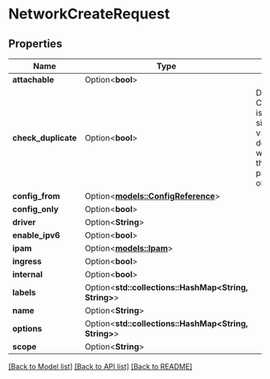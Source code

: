 # NetworkCreateRequest

## Properties

Name | Type | Description | Notes
------------ | ------------- | ------------- | -------------
**attachable** | Option<**bool**> |  | [optional]
**check_duplicate** | Option<**bool**> | Deprecated: CheckDuplicate is deprecated since API v1.44, but it defaults to true when sent by the client package to older daemons. | [optional]
**config_from** | Option<[**models::ConfigReference**](ConfigReference.md)> |  | [optional]
**config_only** | Option<**bool**> |  | [optional]
**driver** | Option<**String**> |  | [optional]
**enable_ipv6** | Option<**bool**> |  | [optional]
**ipam** | Option<[**models::Ipam**](IPAM.md)> |  | [optional]
**ingress** | Option<**bool**> |  | [optional]
**internal** | Option<**bool**> |  | [optional]
**labels** | Option<**std::collections::HashMap<String, String>**> |  | [optional]
**name** | Option<**String**> |  | [optional]
**options** | Option<**std::collections::HashMap<String, String>**> |  | [optional]
**scope** | Option<**String**> |  | [optional]

[[Back to Model list]](../README.md#documentation-for-models) [[Back to API list]](../README.md#documentation-for-api-endpoints) [[Back to README]](../README.md)


